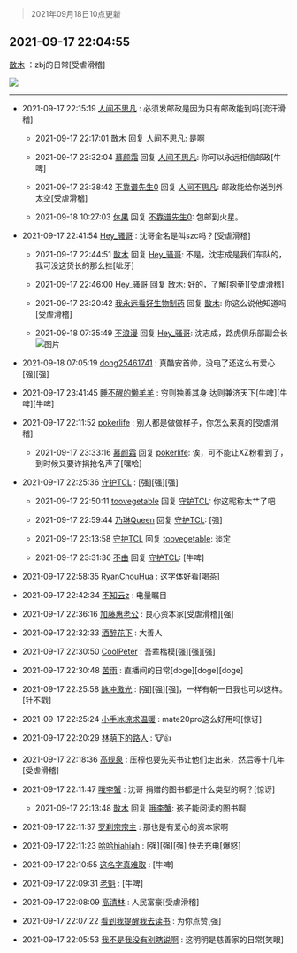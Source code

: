 > 2021年09月18日10点更新
<link rel="stylesheet" href="https://cdn.jsdelivr.net/gh/taotie6/sampleJSON@main/css/photo_show.css">
<meta name="referrer" content="no-referrer" />


 ## 2021-09-17 22:04:55 

 [㪚木](https://www.coolapk.com/feed/30063374?shareKey=NjE2Y2MzOTYxZTUyNjE0NGFkNjQ~) ：zbj的日常[受虐滑稽] 

<div class="album">
<img class="img-item" src="https://image.coolapk.com/feed/2021/0917/22/1081091_b981d696_7494_4684@795x2685.png" />
</div>

 ------- 

- 2021-09-17 22:15:19 [人间不思凡](uid=2080265) : 必须发邮政是因为只有邮政能到吗[流汗滑稽] 

    - 2021-09-17 22:17:01 [㪚木](uid=1081091) 回复 [人间不思凡](uid=2080265): 是啊 

    - 2021-09-17 23:32:04 [慕颜霜](uid=3801065) 回复 [人间不思凡](uid=2080265): 你可以永远相信邮政[牛啤] 

    - 2021-09-17 23:38:42 [不靠谱先生0](uid=1097635) 回复 [人间不思凡](uid=2080265): 邮政能给你送到外太空[受虐滑稽] 

    - 2021-09-18 10:27:03 [休果](uid=2891034) 回复 [不靠谱先生0](uid=1097635): 包邮到火星。 

- 2021-09-17 22:41:54 [Hey_骚哥](uid=3677651) : 沈哥全名是叫szc吗？[受虐滑稽] 

    - 2021-09-17 22:44:51 [㪚木](uid=1081091) 回复 [Hey_骚哥](uid=3677651): 不是，沈志成是我们车队的，我可没这货长的那么挫[呲牙] 

    - 2021-09-17 22:46:00 [Hey_骚哥](uid=3677651) 回复 [㪚木](uid=1081091): 好的，了解[抱拳][受虐滑稽] 

    - 2021-09-17 23:20:42 [我永远看好生物制药](uid=3331493) 回复 [㪚木](uid=1081091): 你这么说他知道吗[受虐滑稽] 

    - 2021-09-18 07:35:49 [不浪漫](uid=1293716) 回复 [Hey_骚哥](uid=3677651): 沈志成，路虎俱乐部副会长 ![图片](https://image.coolapk.com/feed/2021/0918/07/1293716_f79de83e_1746_9211@1080x2400.jpeg)

- 2021-09-18 07:05:19 [dong25461741](uid=1268657) : 真酷安首帅，没电了还这么有爱心[强][强] 

- 2021-09-17 23:41:45 [睡不醒的懒羊羊](uid=4242505) : 穷则独善其身 达则兼济天下[牛啤][牛啤][牛啤] 

- 2021-09-17 22:11:52 [pokerlife](uid=575409) : 别人都是做做样子，你怎么来真的[受虐滑稽] 

    - 2021-09-17 23:33:16 [慕颜霜](uid=3801065) 回复 [pokerlife](uid=575409): 诶，可不能让XZ粉看到了，到时候又要诈捐抢名声了[嘿哈] 

- 2021-09-17 22:25:36 [守护TCL](uid=13196701) : [强][强][强] 

    - 2021-09-17 22:50:11 [toovegetable](uid=2180995) 回复 [守护TCL](uid=13196701): 你这昵称太艹了吧 

    - 2021-09-17 22:59:44 [乃琳Queen](uid=2370903) 回复 [守护TCL](uid=13196701): [强] 

    - 2021-09-17 23:13:58 [守护TCL](uid=13196701) 回复 [toovegetable](uid=2180995): 淡定 

    - 2021-09-17 23:31:36 [不由](uid=698505) 回复 [守护TCL](uid=13196701): [牛啤] 

- 2021-09-17 22:58:35 [RyanChouHua](uid=644156) : 这字体好看[喝茶] 

- 2021-09-17 22:42:34 [不知云z](uid=5657858) : 电量瞩目 

- 2021-09-17 22:36:16 [加藤惠老公](uid=1266680) : 良心资本家[受虐滑稽][强] 

- 2021-09-17 22:32:33 [酒醉花下](uid=444500) : 大善人 

- 2021-09-17 22:30:50 [CoolPeter](uid=1437066) : 吾辈楷模[强][强][强] 

- 2021-09-17 22:30:48 [苦雨](uid=1016914) : 直播间的日常[doge][doge][doge] 

- 2021-09-17 22:25:58 [脉冲激光](uid=1825566) : [强][强][强]，一样有朝一日我也可以这样。[针不戳] 

- 2021-09-17 22:25:24 [小手冰凉求温暖](uid=3282305) : mate20pro这么好用吗[惊讶] 

- 2021-09-17 22:20:29 [林萌下的路人](uid=900430) : 🐮👍 

- 2021-09-17 22:18:36 [高规泉](uid=1123484) : 压榨也要先买书让他们走出来，然后等十几年[受虐滑稽] 

- 2021-09-17 22:11:47 [哦李蟹](uid=3913182) : 沈哥  捐赠的图书都是什么类型的啊？[惊讶] 

    - 2021-09-17 22:13:48 [㪚木](uid=1081091) 回复 [哦李蟹](uid=3913182): 孩子能阅读的图书啊 

- 2021-09-17 22:11:37 [罗刹宗宗主](uid=1080167) : 那也是有爱心的资本家啊 

- 2021-09-17 22:11:23 [哈哈hiahiah](uid=6129517) : [强][强][强]
快去充电[爆怒] 

- 2021-09-17 22:10:55 [这名字真难取](uid=1389848) : [牛啤] 

- 2021-09-17 22:09:31 [老魁](uid=1703096) : [牛啤] 

- 2021-09-17 22:08:09 [高清林](uid=8114305) : 人民富豪[受虐滑稽] 

- 2021-09-17 22:07:22 [看到我提醒我去读书](uid=2577914) : 为你点赞[强] 

- 2021-09-17 22:05:53 [我不是我没有别瞎说啊](uid=2231912) : 这明明是慈善家的日常[笑眼] 

